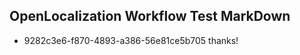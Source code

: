 ## OpenLocalization Workflow Test MarkDown
* 9282c3e6-f870-4893-a386-56e81ce5b705 thanks!

<!--HONumber=Jul16_HO3-->



